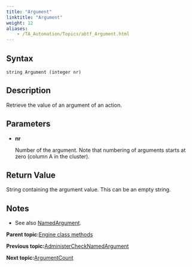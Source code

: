 ```yaml
--- 
title: "Argument"
linktitle: "Argument"
weight: 12
aliases: 
    - /TA_Automation/Topics/abtf_Argument.html
---
```


## Syntax

`string Argument (integer nr)`

## Description

Retrieve the value of an argument of an action.

## Parameters

-   **nr**

    Number of the argument. Note that numbering of arguments starts at zero \(column A in the cluster\).


## Return Value

String containing the argument value. This can be an empty string.

## Notes

-   See also [NamedArgument](/TA_Automation/Topics/abtf_NamedArgument.html).

**Parent topic:**[Engine class methods](/TA_Automation/Topics/abtf_Engine_classes.html)

**Previous topic:**[AdministerCheckNamedArgument](/TA_Automation/Topics/abtf_AdministerCheckNamedArgument.html)

**Next topic:**[ArgumentCount](/TA_Automation/Topics/abtf_ArgumentCount.html)

